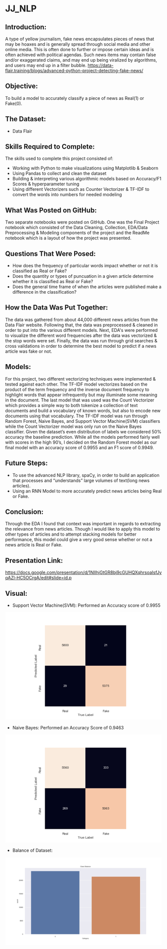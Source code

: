 # JJ_NLP


## Introduction:

A type of yellow journalism, fake news encapsulates pieces of news that may be hoaxes and is generally spread through social media and other online media. This is often done to further or impose certain ideas and is often achieved with political agendas. Such news items may contain false and/or exaggerated claims, and may end up being viralized by algorithms, and users may end up in a filter bubble. 
https://data-flair.training/blogs/advanced-python-project-detecting-fake-news/

## Objective:
 
To build a model to accurately classify a piece of news as Real(1) or Fake(0).

## The Dataset:

* Data Flair

## Skills Required to Complete:

The skills used to complete this project consisted of:

* Working with Python to make visualizations using Matplotlib & Seaborn
* Using Pandas to collect and clean the dataset
* Building & interpreting various algorithmic models based on Accuracy/F1 Scores & hyperparameter tuning
* Using different Vectorizers such as Counter Vectorizer & TF-IDF to convert the words into numbers for needed modeling

## What Was Posted on GitHub:

Two separate notebooks were posted on GitHub. One was the Final Project notebook which consisted of the Data Cleaning, Collection, EDA/Data Preprocessing & Modeling components of the project and the ReadMe notebook which is a layout of how the project was presented.

## Questions That Were Posed:

* How does the frequency of particular words impact whether or not it is classified as Real or Fake?
* Does the quantity or types of puncuation in a given article determine whether it is classified as Real or Fake?
* Does the general time frame of when the articles were published make a difference in the classification?

## How the Data Was Put Together:

The data was gathered from about 44,000 different news articles from the Data Flair website. Following that, the data was preprocessed & cleaned in order to put into the various different models. Next, EDA's were performed to visualize the different word frequencies after the data was vectorized & the stop words were set. Finally, the data was run through grid searches & cross validations in order to determine the best model to predict if a news article was fake or not.

## Models:

For this project, two different vectorizing techniques were implemented & tested against each other. The TF-IDF model vectorizes based on the product of the term frequency and the inverse document frequency to highlight words that appear infrequently but may illuminate some meaning in the document. The last model that was used was the Count Vectorizer which provides a simple way to both tokenize a collection of text documents and build a vocabulary of known words, but also to encode new documents using that vocabulary. The TF-IDF model was run through Random Forest, Naive Bayes, and Support Vector Machine(SVM) classifiers while the Count Vectorizer model was only run on the Naive Bayes classifier. Given the dataset’s even distribution of labels we considered 50% accuracy the baseline prediction. While all the models performed fairly well with scores in the high 90’s, I decided on the Random Forest model as our final model with an accuracy score of 0.9955 and an F1 score of 0.9949.

## Future Steps:

* To use the advanced NLP library, spaCy, in order to build an application that processes and “understands” large volumes of text(long news articles).
* Using an RNN Model to more accurately predict news articles being Real or Fake.

## Conclusion:

Through the EDA I found that context was important in regards to extracting the relevance from news articles. Though I would like to apply this model to other types of articles and to attempt stacking models for better performance, this model could give a very good sense whether or not a news article is Real or Fake.

## Presentation Link:

https://docs.google.com/presentation/d/1NIIhjGtGR8bj9cGUHQXqhrsoaIsfJyqAZl-HC5OCrgA/edit#slide=id.p

## Visual:

* Support Vector Machine(SVM): Performed an Accuracy score of 0.9955

![Image](SVM_CM.png)


* Naive Bayes: Performed an Accuracy Score of 0.9463

![Image](NB_CM.png)


* Balance of Dataset:

![Image](Data_Balance.png)






